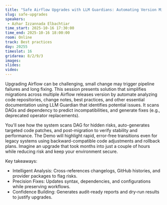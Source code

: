 ```yaml
---
title: "Safe Airflow Upgrades with LLM Guardians: Automating Version Migration and Error Prevention"
slug: safe-upgrades
speakers:
 - Azhar Izzannada Elbachtiar
time_start: 2025-10-16 17:30:00
time_end: 2025-10-16 18:00:00
room: Online
track: Best practices
day: 20255
timeslot: 16
gridarea: 8/2/9/3
images: 
slides:
video:
---
```


Upgrading Airflow can be challenging, small change may trigger pipeline failures and long fixing. This session presents solution that simplifies migrations across multiple Airflow releases version by automate analyzing code repositories, change notes, best practices, and other essential documentation using LLM Guardian that identifies potential issues. It scans DAGs and dependency to predict incompatibilities, and generate fixes (e.g., deprecated operator replacements).

You'll see how the system scans DAG for hidden risks, auto-generates targeted code patches, and post-migration to verify stability and performance. The Demo will highlight rapid, error-free transitions even for legacy systems using backward-compatible code adjustments and rollback plans. Imagine an upgrade that took months into just a couple of hours while reducing risk and keep your environment secure.

Key takeaways:
- Intelligent Analysis: Cross-references changelogs, GitHub histories, and provider packages to flag risks.
- Precision Fixes: Updates syntax, dependencies, and configurations while preserving workflows.
- Confidence Building: Generates audit-ready reports and dry-run results to justify upgrades.